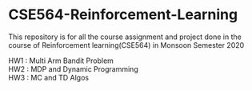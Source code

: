 # CSE564-Reinforcement-Learning
This repository is for all the course assignment and project done in the course of Reinforcement learning(CSE564) in Monsoon Semester 2020

HW1 : Multi Arm Bandit Problem<br/>
HW2 : MDP and Dynamic Programming <br/>
HW3 : MC and TD Algos
